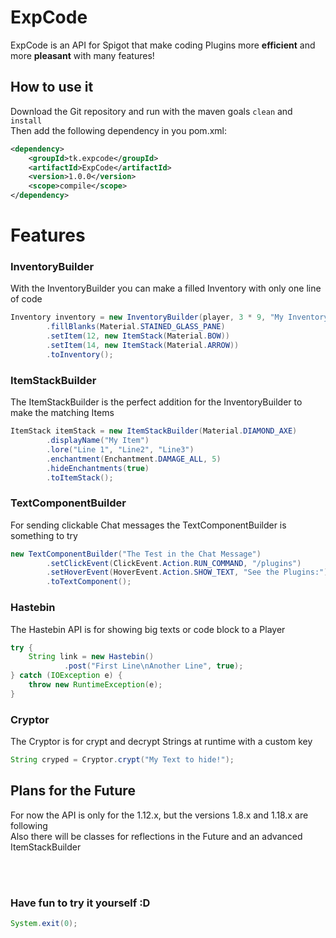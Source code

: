 # ExpCode
ExpCode is an API for Spigot that make coding Plugins more <b>efficient</b> and more <b>pleasant</b> with many features!

## How to use it
Download the Git repository and run with the maven goals `clean` and `install`<br>
Then add the following dependency in you pom.xml:
```xml
<dependency>
    <groupId>tk.expcode</groupId>
    <artifactId>ExpCode</artifactId>
    <version>1.0.0</version>
    <scope>compile</scope>
</dependency>
```

# Features

### InventoryBuilder
With the InventoryBuilder you can make a filled Inventory with only one line of code
```java
Inventory inventory = new InventoryBuilder(player, 3 * 9, "My Inventory")
        .fillBlanks(Material.STAINED_GLASS_PANE)
        .setItem(12, new ItemStack(Material.BOW))
        .setItem(14, new ItemStack(Material.ARROW))
        .toInventory();
```

### ItemStackBuilder
The ItemStackBuilder is the perfect addition for the InventoryBuilder to make the matching Items
```java
ItemStack itemStack = new ItemStackBuilder(Material.DIAMOND_AXE)
        .displayName("My Item")
        .lore("Line 1", "Line2", "Line3")
        .enchantment(Enchantment.DAMAGE_ALL, 5)
        .hideEnchantments(true)
        .toItemStack();
```

### TextComponentBuilder
For sending clickable Chat messages the TextComponentBuilder is something to try
```java
new TextComponentBuilder("The Test in the Chat Message")
        .setClickEvent(ClickEvent.Action.RUN_COMMAND, "/plugins")
        .setHoverEvent(HoverEvent.Action.SHOW_TEXT, "See the Plugins:")
        .toTextComponent();
```

### Hastebin
The Hastebin API is for showing big texts or code block to a Player
```java
try {
    String link = new Hastebin()
            .post("First Line\nAnother Line", true);
} catch (IOException e) {
    throw new RuntimeException(e);
}
```

### Cryptor
The Cryptor is for crypt and decrypt Strings at runtime with a custom key
```java
String cryped = Cryptor.crypt("My Text to hide!");
```

## Plans for the Future
For now the API is only for the 1.12.x, but the versions 1.8.x and 1.18.x are following<br>
Also there will be classes for reflections in the Future and an advanced ItemStackBuilder

<br>
<br>

### Have fun to try it yourself :D

```java
System.exit(0);
```
